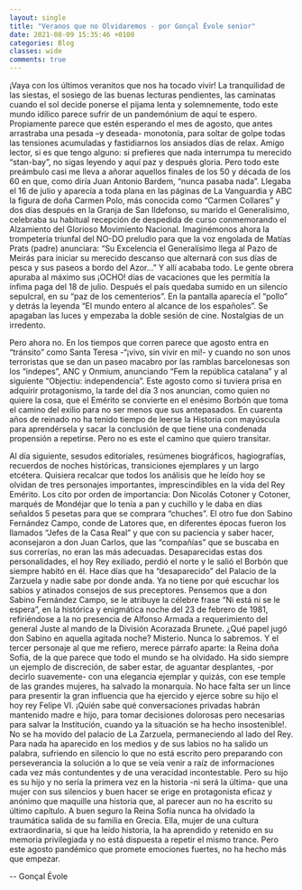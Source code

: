 ```yaml
---
layout: single
title: "Veranos que no Olvidaremos - por Gonçal Évole senior"
date: 2021-08-09 15:35:46 +0100
categories: Blog
classes: wide
comments: true
---
```


¡Vaya con los últimos veranitos que nos ha tocado vivir! La tranquilidad de las siestas, el sosiego de las buenas lecturas pendientes, las caminatas cuando el sol decide ponerse el pijama lenta y solemnemente, todo este mundo idílico parece sufrir de un pandemónium de aquí te espero. Propiamente parece que estén esperando el mes de agosto, que antes arrastraba una pesada –y deseada- monotonía, para soltar de golpe todas las tensiones acumuladas y fastidiarnos los ansiados días de relax. Amigo lector, si es que tengo alguno: si prefieres que nada interrumpa tu merecido “stan-bay”, no sigas leyendo y aquí paz y después gloria. Pero todo este preámbulo casi me lleva a añorar aquellos finales de los 50 y década de los 60 en que, como diría Juan Antonio Bardem, “nunca pasaba nada”. Llegaba el 16 de julio y aparecía a toda plana en las páginas de La Vanguardia y ABC la figura de doña Carmen Polo, más conocida como “Carmen Collares” y dos días después en la Granja de San Ildefonso, su marido el Generalísimo, celebraba su habitual recepción de despedida de curso conmemorando el Alzamiento del Glorioso Movimiento Nacional. Imaginémonos ahora la trompetería triunfal del NO-DO preludio para que la voz engolada de Matías Prats (padre) anunciara: “Su Excelencia el Generalísimo llega al Pazo de Meirás para iniciar su merecido descanso que alternará con sus días de pesca y sus paseos a bordo del Azor…” Y allí acababa todo. Le gente obrera apuraba al máximo sus ¡OCHO! días de vacaciones que les permitía la ínfima paga del 18 de julio. Después el país quedaba sumido en un silencio sepulcral, en su “paz de los cementerios”. En la pantalla aparecía el “pollo” y detrás la leyenda “El mundo entero al alcance de los españoles”. Se apagaban las luces y empezaba la doble sesión de cine. Nostalgias de un irredento.

Pero ahora no. En los tiempos que corren parece que agosto entra en “tránsito” como Santa Teresa -“¡vivo, sin vivir en mi!- y cuando no son unos terroristas que se dan un paseo macabro por las ramblas barcelonesas son los “indepes”, ANC y Onmium, anunciando “Fem la república catalana” y al siguiente “Objectiu: independencia”. Este agosto como si tuviera prisa en adquirir protagonismo, la tarde del día 3 nos anuncian, como quien no quiere la cosa, que el Emérito se convierte en el enésimo Borbón que toma el camino del exilio para no ser menos que sus antepasados. En cuarenta años de reinado no ha tenido tiempo de leerse la Historia con mayúscula para aprendérsela y sacar la conclusión de que tiene una condenada propensión a repetirse. Pero no es este el camino que quiero transitar.

Al día siguiente, sesudos editoriales, resúmenes biográficos, hagiografías, recuerdos de noches históricas, transiciones ejemplares y un largo etcétera. Quisiera recalcar que todos los análisis que he leído hoy se olvidan de tres personajes importantes, imprescindibles en la vida del Rey Emérito. Los cito por orden de importancia: Don Nicolás Cotoner y Cotoner, marqués de Mondéjar que lo tenía a pan y cuchillo y le daba en días señaldos 5 pesetas para que se comprara “chuches”. El otro fue don Sabino Fernández Campo, conde de Latores que, en diferentes épocas fueron los llamados “Jefes de la Casa Real” y que con su paciencia y saber hacer, aconsejaron a don Juan Carlos, que las “compañías” que se buscaba en sus correrías, no eran las más adecuadas. Desaparecidas estas dos personalidades, el hoy Rey exiliado, perdió el norte y le salió el Borbón que siempre habitó en él. Hace días que ha “desaparecido” del Palacio de la Zarzuela y nadie sabe por donde anda. Ya no tiene por qué escuchar los sabios y atinados consejos de sus preceptores. Pensemos que a don Sabino Fernández Campo, se le atribuye la célebre frase “Ni está ni se le espera”, en la histórica y enigmática noche del 23 de febrero de 1981, refiriéndose a la no presencia de Alfonso Armada a requerimiento del general Juste al mando de la División Acorazada Brunete. ¿Qué papel jugó don Sabino en aquella agitada noche? Misterio. Nunca lo sabremos. Y el tercer personaje al que me refiero, merece párrafo aparte: la Reina doña Sofía, de la que parece que todo el mundo se ha olvidado. Ha sido siempre un ejemplo de discreción, de saber estar, de aguantar desplantes, -por decirlo suavemente- con una elegancia ejemplar y quizás, con ese temple de las grandes mujeres, ha salvado la monarquía. No hace falta ser un lince para presentir la gran influencia que ha ejercido y ejerce sobre su hijo el hoy rey Felipe VI. ¡Quién sabe qué conversaciones privadas habrán mantenido madre e hijo, para tomar decisiones dolorosas pero necesarias para salvar la Institución, cuando ya la situación se ha hecho insostenible!. No se ha movido del palacio de La Zarzuela, permaneciendo al lado del Rey. Para nada ha aparecido en los medios y de sus labios no ha salido un palabra, sufriendo en silencio lo que no está escrito pero preparando con perseverancia la solución a lo que se veía venir a raíz de informaciones cada vez más contundentes y de una veracidad incontestable. Pero su hijo es su hijo y no sería la primera vez en la historia -ni será la última- que una mujer con sus silencios y buen hacer se erige en protagonista eficaz y anónimo que maquille una historia que, al parecer aun no ha escrito su último capítulo. A buen seguro la Reina Sofía nunca ha olvidado la traumática salida de su familia en Grecia. Ella, mujer de una cultura extraordinaria, si que ha leído historia, la ha aprendido y retenido en su memoria privilegiada y no está dispuesta a repetir el mismo trance. Pero este agosto pandémico que promete emociones fuertes, no ha hecho más que empezar.


-- Gonçal Évole